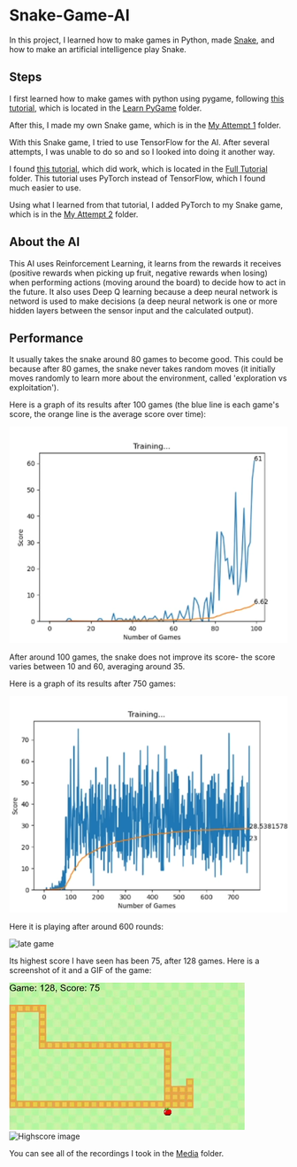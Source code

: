# Snake-Game-AI
In this project, I learned how to make games in Python, made [Snake](https://en.wikipedia.org/wiki/Snake_(video_game_genre)), and how to make an artificial intelligence play Snake.

## Steps
I first learned how to make games with python using pygame, following [this tutorial](https://realpython.com/pygame-a-primer/), which is located in the [Learn PyGame](https://github.com/Delaminer/Snake-Game-AI/tree/master/Learn%20PyGame) folder.

After this, I made my own Snake game, which is in the [My Attempt 1](https://github.com/Delaminer/Snake-Game-AI/tree/master/My%20Attempt%201) folder.

With this Snake game, I tried to use TensorFlow for the AI. After several attempts, I was unable to do so and so I looked into doing it another way.

I found [this tutorial](https://www.youtube.com/watch?v=PJl4iabBEz0&list=PLqnslRFeH2UrDh7vUmJ60YrmWd64mTTKV), which did work, which is located in the [Full Tutorial](https://github.com/Delaminer/Snake-Game-AI/tree/master/Full%20tutorial) folder. This tutorial uses PyTorch instead of TensorFlow, which I found much easier to use.

Using what I learned from that tutorial, I added PyTorch to my Snake game, which is in the [My Attempt 2](https://github.com/Delaminer/Snake-Game-AI/tree/master/My%20Attempt%202) folder.

## About the AI
This AI uses Reinforcement Learning, it learns from the rewards it receives (positive rewards when picking up fruit, negative rewards when losing) when performing actions (moving around the board) to decide how to act in the future. It also uses Deep Q learning because a deep neural network is netword is used to make decisions (a deep neural network is one or more hidden layers between the sensor input and the calculated output).

## Performance
It usually takes the snake around 80 games to become good. This could be because after 80 games, the snake never takes random moves (it initially moves randomly to learn more about the environment, called 'exploration vs exploitation').

Here is a graph of its results after 100 games (the blue line is each game's score, the orange line is the average score over time):

![Graph of 100 games](https://github.com/Delaminer/Snake-Game-AI/blob/master/Media/Graph%20100.png)

After around 100 games, the snake does not improve its score- the score varies between 10 and 60, averaging around 35.

Here is a graph of its results after 750 games:

![Graph of 750 games](https://github.com/Delaminer/Snake-Game-AI/blob/master/Media/Graph%20after%20game%20750.png)

Here it is playing after around 600 rounds:

![late game](https://github.com/Delaminer/Snake-Game-AI/blob/master/Media/ending.gif)

Its highest score I have seen has been 75, after 128 games. Here is a screenshot of it and a GIF of the game:

![Highscore image](https://github.com/Delaminer/Snake-Game-AI/blob/master/Media/highscore.png)
![Highscore image](https://github.com/Delaminer/Snake-Game-AI/blob/master/Media/highscore%20game.gif)

You can see all of the recordings I took in the [Media](https://github.com/Delaminer/Snake-Game-AI/tree/master/Media) folder.

